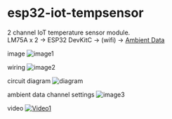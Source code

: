 # esp32-iot-tempsensor

2 channel IoT temperature sensor module.  
LM75A x 2 -> ESP32 DevKitC -> (wifi) -> [Ambient Data](https://ambidata.io/)

image
![image1](https://user-images.githubusercontent.com/46586035/139564133-8103604d-3bf3-4544-85f7-f1bd88192f1a.png)

wiring
![image2](https://user-images.githubusercontent.com/46586035/139838192-6f715900-3efb-4fd4-9ea6-da7fdc99d813.png)

circuit diagram
![diagram](https://user-images.githubusercontent.com/46586035/139565177-db193b21-7fca-4475-be24-1ef9a4fe1819.png)

ambient data channel settings
![image3](https://user-images.githubusercontent.com/46586035/139564388-e81e3c49-e2a8-482f-b8c2-be2410600af0.png)

video
[![Video1](https://img.youtube.com/vi/z0QeinfGDQw/0.jpg)](https://www.youtube.com/watch?v=z0QeinfGDQw)
